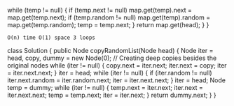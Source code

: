 while (temp != null) {
if (temp.next != null)
map.get(temp).next = map.get(temp.next);
if (temp.random != null)
map.get(temp).random = map.get(temp.random);
temp = temp.next;
}
return map.get(head);
}
}
```
O(n) time O(1) space 3 loops
```
class Solution {
public Node copyRandomList(Node head) {
Node iter = head, copy, dummy = new Node(0);
// Creating deep copies besides the original nodes
while (iter != null) {
copy.next = iter.next;
iter.next = copy;
iter = iter.next.next;
}
iter = head;
while (iter != null) {
if (iter.random != null)
iter.next.random = iter.random.next;
iter = iter.next.next;
}
iter = head;
Node temp = dummy;
while (iter != null) {
temp.next = iter.next;
iter.next = iter.next.next;
temp = temp.next;
iter = iter.next;
}
return dummy.next;
}
}
```